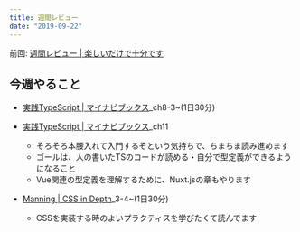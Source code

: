 ```yaml
---
title: 週間レビュー
date: "2019-09-22"
---
```


前回: [週間レビュー | 楽しいだけで十分です](https://yinm.info/20190915/)

## 今週やること

- [実践TypeScript | マイナビブックス](https://book.mynavi.jp/ec/products/detail/id=104703)_ch8-3~(1日30分)
- [実践TypeScript | マイナビブックス](https://book.mynavi.jp/ec/products/detail/id=104703)_ch11
  - そろそろ本腰入れて入門するぞという気持ちで、ちまちま読み進めます
  - ゴールは、人の書いたTSのコードが読める・自分で型定義ができるようになること
  - Vue関連の型定義を理解するために、Nuxt.jsの章もやります

- [Manning | CSS in Depth](https://www.manning.com/books/css-in-depth)_3-4~(1日30分)
  - CSSを実装する時のよいプラクティスを学びたくて読んでます


